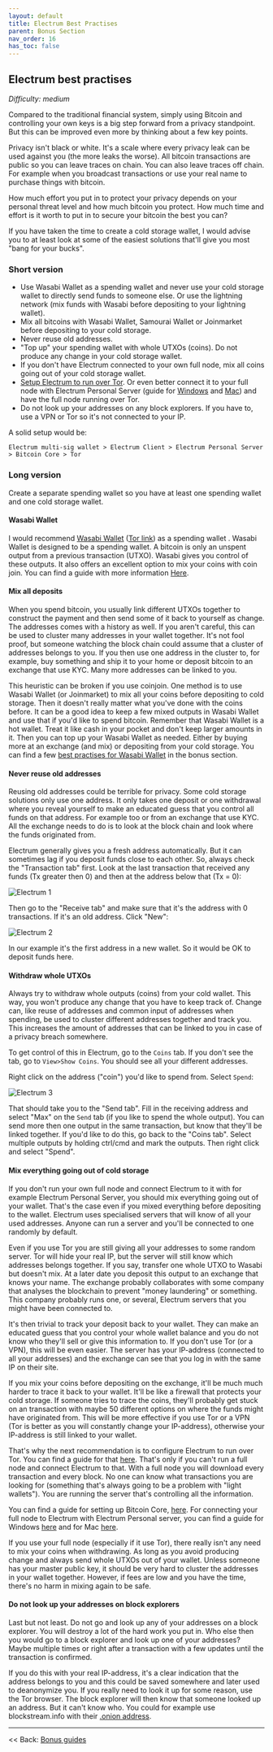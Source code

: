 ```yaml
---
layout: default
title: Electrum Best Practises
parent: Bonus Section
nav_order: 16
has_toc: false
---
```


## Electrum best practises

*Difficulty: medium*

Compared to the traditional financial system, simply using Bitcoin and controlling your own keys is a big step forward from a privacy standpoint. But this can be improved even more by thinking about a few key points.

Privacy isn't black or white. It's a scale where every privacy leak can be used against you (the more leaks the worse). All bitcoin transactions are public so you can leave traces on chain. You can also leave traces off chain. For example when you broadcast transactions or use your real name to purchase things with bitcoin.

How much effort you put in to protect your privacy depends on your personal threat level and how much bitcoin you protect. How much time and effort is it worth to put in to secure your bitcoin the best you can?

If you have taken the time to create a cold storage wallet, I would advise you to at least look at some of the easiest solutions that'll give you most "bang for your bucks".

### Short version

* Use Wasabi Wallet as a spending wallet and never use your cold storage wallet to directly send funds to someone else. Or use the lightning network (mix funds with Wasabi before depositing to your lightning wallet).
* Mix all bitcoins with Wasabi Wallet, Samourai  Wallet or Joinmarket before depositing to your cold storage.
* Never reuse old addresses.
* "Top up" your spending wallet with whole UTXOs (coins). Do not produce any change in your cold storage wallet.
* If you don't have Electrum connected to your own full node, mix all coins going out of your cold storage wallet.
* [Setup Electrum to run over Tor](hodl-guide_66_electrum-tor.md). Or even better connect it to your full node with Electrum Personal Server (guide for [Windows](hodl-guide_63_eps-win.md) and [Mac](hodl-guide_64_eps-mac.md)) and have the full node running over Tor.
* Do not look up your addresses on any block explorers. If you have to, use a VPN or Tor so it's not connected to your IP.

A solid setup would be:

`Electrum multi-sig wallet > Electrum Client > Electrum Personal Server > Bitcoin Core > Tor`

### Long version

Create a separate spending wallet so you have at least one spending wallet and one cold storage wallet.

#### Wasabi Wallet

I would recommend [Wasabi Wallet](https://www.wasabiwallet.io/) ([Tor link](http://wasabiukrxmkdgve5kynjztuovbg43uxcbcxn6y2okcrsg7gb6jdmbad.onion/)) as a spending wallet . Wasabi Wallet is designed to be a spending wallet. A bitcoin is only an unspent output from a previous transaction (UTXO). Wasabi gives you control of these outputs. It also offers an excellent option to mix your coins with coin join. You can find a guide with more information [Here](hodl-guide_62_wasabi-wallet.md).

#### Mix all deposits

When you spend bitcoin, you usually link different UTXOs together to construct the payment and then send some of it back to yourself as change. The addresses comes with a history as well. If you aren't careful, this can be used to cluster many addresses in your wallet together. It's not fool proof, but someone watching the block chain could assume that a cluster of addresses belongs to you. If you then use one address in the cluster to, for example, buy something and ship it to your home or deposit bitcoin to an exchange that use KYC. Many more addresses can be linked to you.

This heuristic can be broken if you use coinjoin. One method is to use Wasabi Wallet (or Joinmarket) to mix all your coins before depositing to cold storage. Then it doesn't really matter what you've done with the coins before. It can be a good idea to keep a few mixed outputs in Wasabi Wallet and use that if you'd like to spend bitcoin. Remember that Wasabi Wallet is a hot wallet. Treat it like cash in your pocket and don't keep larger amounts in it. Then you can top up your Wasabi Wallet as needed. Either by buying more at an exchange (and mix) or depositing from your cold storage. You can find a few [best practises for Wasabi Wallet](hodl-guide_62_wasabi-wallet.md) in the bonus section.

#### Never reuse old addresses

Reusing old addresses could be terrible for privacy. Some cold storage solutions only use one address. It only takes one deposit or one withdrawal where you reveal yourself to make an educated guess that you control all funds on that address. For example too or from an exchange that use KYC. All the exchange needs to do is to look at the block chain and look where the funds originated from.

Electrum generally gives you a fresh address automatically. But it can sometimes lag if you deposit funds close to each other. So, always check the "Transaction tab" first. Look at the last transaction that received any funds (Tx greater then 0) and then at the address below that (Tx = 0):

![Electrum 1](images/67_newadd_1.png)

 Then go to the "Receive tab" and make sure that it's the address with 0 transactions. If it's an old address. Click "New":

![Electrum 2](images/67_newadd_2.png)

In our example it's the first address in a new wallet. So it would be OK to deposit funds here.

#### Withdraw whole UTXOs

Always try to withdraw whole outputs (coins) from your cold wallet. This way, you won't produce any change that you have to keep track of. Change can, like reuse of addresses and common input of addresses when spending, be used to cluster different addresses together and track you. This increases the amount of addresses that can be linked to you in case of a privacy breach somewhere.

To get control of this in Electrum, go to the `Coins` tab. If you don't see the tab, go to `View>Show Coins`. You should see all your different addresses.

Right click on the address ("coin") you'd like to spend from. Select `Spend`:

![Electrum 3](images/67_coins_1.png)

That should take you to the "Send tab". Fill in the receiving address and select "Max" on the `Send` tab (if you like to spend the whole output). You can send more then one output in the same transaction, but know that they'll be linked together. If you'd like to do this, go back to the "Coins tab". Select multiple outputs by holding ctrl/cmd and mark the outputs. Then right click and select "Spend".

#### Mix everything going out of cold storage

If you don't run your own full node and connect Electrum to it with for example Electrum Personal Server, you should mix everything going out of your wallet. That's the case even if you mixed everything before depositing to the wallet. Electrum uses specialised servers that will know of all your used addresses. Anyone can run a server and you'll be connected to one randomly by default.

Even if you use Tor you are still giving all your addresses to some random server. Tor will hide your real IP, but the server will still know which addresses belongs together. If you say, transfer one whole UTXO to Wasabi but doesn't mix. At a later date you deposit this output to an exchange that knows your name. The exchange probably collaborates with some company that analyses the blockchain to prevent "money laundering" or something. This company probably runs one, or several, Electrum servers that you might have been connected to.

It's then trivial to track your deposit back to your wallet. They can make an educated guess that you control your whole wallet balance and you do not know who they'll sell or give this information to. If you don't use Tor (or a VPN), this will be even easier. The server has your IP-address (connected to all your addresses) and the exchange can see that you log in with the same IP on their site.

If you mix your coins before depositing on the exchange, it'll be much much harder to trace it back to your wallet. It'll be like a firewall that protects your cold storage. If someone tries to trace the coins, they'll probably get stuck on an transaction with maybe 50 different options on where the funds might have originated from. This will be more effective if you use Tor or a VPN (Tor is better as you will constantly change your IP-address), otherwise your IP-address is still linked to your wallet.

That's why the next recommendation is to configure Electrum to run over Tor. You can find a guide for that [here](hodl-guide_66_electrum-tor.md). That's only if you can't run a full node and connect Electrum to that. With a full node you will download every transaction and every block. No one can know what transactions you are looking for (something that's always going to be a problem with "light wallets"). You are running the server that's controlling all the information.

You can find a guide for setting up Bitcoin Core, [here](hodl-guide_61_bitcoin-core.md). For connecting your full node to Electrum with Electrum Personal server, you can find a guide for Windows [here](hodl-guide_63_eps-win.md) and for Mac [here](hodl-guide_64_eps-mac.md).

If you use your full node (especially if it use Tor), there really isn't any need to mix your coins when withdrawing. As long as you avoid producing change and always send whole UTXOs out of your wallet. Unless someone has your master public key, it should be very hard to cluster the addresses in your wallet together. However, if fees are low and you have the time, there's no harm in mixing again to be safe.

#### Do not look up your addresses on block explorers

Last but not least. Do not go and look up any of your addresses on a block explorer. You will destroy a lot of the hard work you put in. Who else then you would go to a block explorer and look up one of your addresses? Maybe multiple times or right after a transaction with a few updates until the transaction is confirmed.

If you do this with your real IP-address, it's a clear indication that the address belongs to you and this could be saved somewhere and later used to deanonymize you. If you really need to look it up for some reason, use the Tor browser. The block explorer will then know that someone looked up an address. But it can't know who. You could for example use blockstream.info with their [.onion address](http://explorerzydxu5ecjrkwceayqybizmpjjznk5izmitf2modhcusuqlid.onion/).

---

<< Back: [Bonus guides](hodl-guide_60_bonus.md) 
